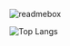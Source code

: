 ![readmebox](https://github.com/IvanFebriansyah/IvanFebriansyah/assets/87108996/0809fd39-039e-4175-920c-9440f16a46a1)

![Top Langs](https://github-readme-stats.vercel.app/api/top-langs/?username=IvanFebriansyah&layout=compact)
